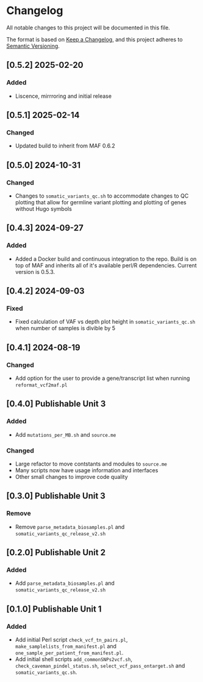 # Changelog
All notable changes to this project will be documented in this file.

The format is based on [Keep a Changelog](https://keepachangelog.com/en/1.0.0/),
and this project adheres to [Semantic Versioning](https://semver.org/spec/v2.0.0.html).


## [0.5.2] 2025-02-20
### Added
- Liscence, mirrroring and initial release

## [0.5.1] 2025-02-14
### Changed
- Updated build to inherit from MAF 0.6.2


## [0.5.0] 2024-10-31
### Changed
- Changes to `somatic_variants_qc.sh` to accommodate changes to QC plotting that allow for germline variant plotting and plotting of genes without Hugo symbols

## [0.4.3] 2024-09-27
### Added
- Added a Docker build and continuous integration to the repo. Build is on top of MAF and inherits all of it's available perl/R dependencies. Current version is 0.5.3.

## [0.4.2] 2024-09-03
### Fixed
- Fixed calculation of VAF vs depth plot height in `somatic_variants_qc.sh` when number of samples is divible by 5

## [0.4.1] 2024-08-19
### Changed
- Add option for the user to provide a gene/transcript list when running `reformat_vcf2maf.pl`

## [0.4.0] Publishable Unit 3
### Added
- Add `mutations_per_MB.sh` and `source.me`

### Changed
- Large refactor to move contstants and modules to `source.me`
- Many scripts now have usage information and interfaces
- Other small changes to improve code quality

## [0.3.0] Publishable Unit 3
### Remove
- Remove `parse_metadata_biosamples.pl` and `somatic_variants_qc_release_v2.sh`

## [0.2.0] Publishable Unit 2
### Added
- Add `parse_metadata_biosamples.pl` and `somatic_variants_qc_release_v2.sh`

## [0.1.0] Publishable Unit 1
### Added
- Add initial Perl script `check_vcf_tn_pairs.pl`,
  `make_samplelists_from_manifest.pl` and
  `one_sample_per_patient_from_manifest.pl`.
- Add initial shell scripts `add_commonSNPs2vcf.sh`,
  `check_caveman_pindel_status.sh`, `select_vcf_pass_ontarget.sh` and
  `somatic_variants_qc.sh`.
